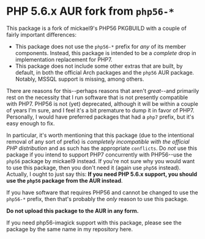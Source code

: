 # PHP 5.6.x AUR fork from `php56-*`

This package is a fork of mickael9's PHP56 PKGBUILD with a couple of fairly
important differences:

 * This package does not use the `php56-*` prefix for *any* of its member
components. Instead, this package is intended to be a *complete* drop in
implementation replacement for PHP7.
 * This package does not include some other extras that are built, by default,
in both the official Arch packages and the `php56` AUR package. Notably, MSSQL
support is missing, among others.

There are reasons for this--perhaps reasons that aren't *great*--and primarily
rest on the necessity that I run software that is not presently compatible with
PHP7. PHP56 is not (yet) deprecated, although it will be within a couple of
years I'm sure, and I feel it's a bit premature to dump it in favor of PHP7.
Personally, I would have preferred packages that had a `php7` prefix, but it's
easy enough to fix.

In particular, it's worth mentioning that this package (due to the intentional
removal of any sort of prefix) is *completely incompatible with the official
PHP distribution* and as such has the appropriate `conflicts`. Do *not* use
this package if you intend to support PHP7 concurrently with PHP56--use the
`php56` package by mickael9 instead. If you're not sure why you would want to
use this package, then you don't need it (again use `php56` instead). Actually,
I ought to just say this: **If you need PHP 5.6.x support, you should use the
`php56` package from the AUR instead**.

If you have software that requires PHP56 and cannot be changed to use the
`php56-*` prefix, then that's probably the *only* reason to use this package.

**Do not upload this package to the AUR in any form.**

If you need php56-imagick support with this package, please see the package by
the same name in my repository here.
